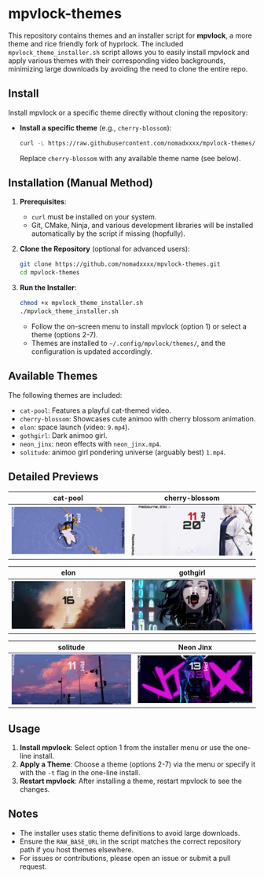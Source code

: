 # mpvlock-themes

This repository contains themes and an installer script for **mpvlock**, a more theme and rice friendly fork of hyprlock. The included `mpvlock_theme_installer.sh` script allows you to easily install mpvlock and apply various themes with their corresponding video backgrounds, minimizing large downloads by avoiding the need to clone the entire repo.

## Install

Install mpvlock or a specific theme directly without cloning the repository:

- **Install a specific theme** (e.g., `cherry-blossom`):
  ```bash
  curl -L https://raw.githubusercontent.com/nomadxxxx/mpvlock-themes/main/mpvlock_theme_installer.sh | bash -s - -t cherry-blossom
  ```
  Replace `cherry-blossom` with any available theme name (see below).
## Installation (Manual Method)

1. **Prerequisites**:
   - `curl` must be installed on your system.
   - Git, CMake, Ninja, and various development libraries will be installed automatically by the script if missing (hopfully).

2. **Clone the Repository** (optional for advanced users):
   ```bash
   git clone https://github.com/nomadxxxx/mpvlock-themes.git
   cd mpvlock-themes
   ```

3. **Run the Installer**:
   ```bash
   chmod +x mpvlock_theme_installer.sh
   ./mpvlock_theme_installer.sh
   ```
   - Follow the on-screen menu to install mpvlock (option 1) or select a theme (options 2-7).
   - Themes are installed to `~/.config/mpvlock/themes/`, and the configuration is updated accordingly.

## Available Themes

The following themes are included:
- `cat-pool`: Features a playful cat-themed video.
- `cherry-blossom`: Showcases cute animoo with cherry blossom animation.
- `elon`: space launch (video: `9.mp4`).
- `gothgirl`: Dark animoo girl.
- `neon_jinx`: neon effects with `neon_jinx.mp4`.
- `solitude`: animoo girl pondering universe (arguably best) `1.mp4`.

## Detailed Previews

| **cat-pool** | **cherry-blossom** |
|:--:|:--:|
| <img src="https://github.com/nomadxxxx/mpvlock-themes/blob/main/assets/cat-pool.png" width="500"> | <img src="https://github.com/nomadxxxx/mpvlock-themes/blob/main/assets/cherry-blossom.png" width="500"> |

| **elon** | **gothgirl** |
|:--:|:--:|
| <img src="https://github.com/nomadxxxx/mpvlock-themes/blob/main/assets/elon.png" width="500"> | <img src="https://github.com/nomadxxxx/mpvlock-themes/blob/main/assets/gothgirl.png" width="500"> |

| **solitude** | **Neon Jinx** |
|:--:|:--:|
| <img src="https://github.com/nomadxxxx/mpvlock-themes/blob/main/assets/solitude.png" width="500"> | <img src="https://github.com/nomadxxxx/mpvlock-themes/blob/main/assets/neon_jinx.png" width="500"> |

## Usage

1. **Install mpvlock**: Select option 1 from the installer menu or use the one-line install.
2. **Apply a Theme**: Choose a theme (options 2-7) via the menu or specify it with the `-t` flag in the one-line install.
3. **Restart mpvlock**: After installing a theme, restart mpvlock to see the changes.

## Notes
- The installer uses static theme definitions to avoid large downloads.
- Ensure the `RAW_BASE_URL` in the script matches the correct repository path if you host themes elsewhere.
- For issues or contributions, please open an issue or submit a pull request.
